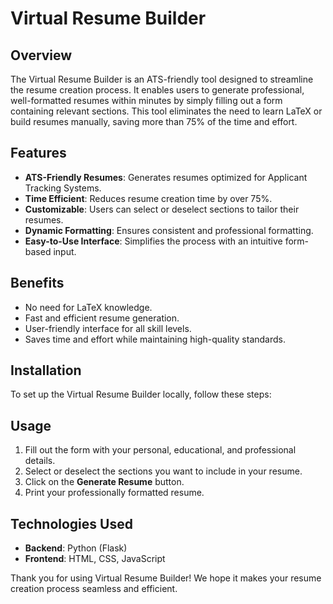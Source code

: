 # Virtual Resume Builder

## Overview
The Virtual Resume Builder is an ATS-friendly tool designed to streamline the resume creation process. It enables users to generate professional, well-formatted resumes within minutes by simply filling out a form containing relevant sections. This tool eliminates the need to learn LaTeX or build resumes manually, saving more than 75% of the time and effort.

## Features
- **ATS-Friendly Resumes**: Generates resumes optimized for Applicant Tracking Systems.
- **Time Efficient**: Reduces resume creation time by over 75%.
- **Customizable**: Users can select or deselect sections to tailor their resumes.
- **Dynamic Formatting**: Ensures consistent and professional formatting.
- **Easy-to-Use Interface**: Simplifies the process with an intuitive form-based input.

## Benefits
- No need for LaTeX knowledge.
- Fast and efficient resume generation.
- User-friendly interface for all skill levels.
- Saves time and effort while maintaining high-quality standards.

## Installation
To set up the Virtual Resume Builder locally, follow these steps:

## Usage
1. Fill out the form with your personal, educational, and professional details.
2. Select or deselect the sections you want to include in your resume.
3. Click on the **Generate Resume** button.
4. Print your professionally formatted resume.

## Technologies Used
- **Backend**: Python (Flask)
- **Frontend**: HTML, CSS, JavaScript

Thank you for using Virtual Resume Builder! We hope it makes your resume creation process seamless and efficient.
